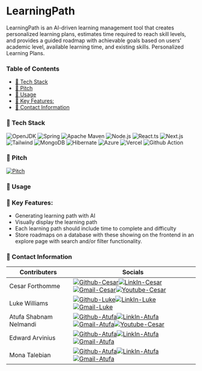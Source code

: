 # LearningPath
LearningPath is an AI-driven learning management tool that creates personalized learning plans, estimates time required to reach skill levels, and provides a guided roadmap with achievable goals based on users' academic level, available learning time, and existing skills.
Personalized Learning Plans.

### Table of Contents
- [📱 Tech Stack](#-tech-stack)
- [💸 Pitch](#-pitch)
- [🔌 Usage](#-usage)
- [🔧 Key Features:](#-key-features)
- [📧 Contact Information](#-contact-information)

### 📱 Tech Stack
![OpenJDK](https://img.shields.io/badge/OpenJDK-ED8B00?style=for-the-badge&logo=openjdk&logoColor=white)
![Spring](https://img.shields.io/badge/Spring-6DB33F?style=for-the-badge&logo=spring&logoColor=white)
![Apache Maven](https://img.shields.io/badge/apache_maven-C71A36?style=for-the-badge&logo=apachemaven&logoColor=white)
![Node.js](https://img.shields.io/badge/Node.js-339933?style=for-the-badge&logo=nodedotjs&logoColor=white)
![React.ts](https://img.shields.io/badge/React-20232A?style=for-the-badge&logo=react&logoColor=61DAFB)
![Next.js](https://img.shields.io/badge/next.js-000000?style=for-the-badge&logo=nextdotjs&logoColor=white)
![Tailwind](https://img.shields.io/badge/Tailwind_CSS-38B2AC?style=for-the-badge&logo=tailwind-css&logoColor=white)
![MongoDB](https://img.shields.io/badge/MongoDB-4EA94B?style=for-the-badge&logo=mongodb&logoColor=white)
![Hibernate](https://img.shields.io/badge/Hibernate-59666C?style=for-the-badge&logo=Hibernate&logoColor=white)
![Azure](https://img.shields.io/badge/microsoft%20azure-0089D6?style=for-the-badge&logo=microsoft-azure&logoColor=white)
![Vercel](https://img.shields.io/badge/Vercel-000000?style=for-the-badge&logo=vercel&logoColor=white)
![Github Action](https://img.shields.io/badge/Github%20Actions-282a2e?style=for-the-badge&logo=githubactions&logoColor=367cfe)

### 💸 Pitch
[![Pitch](https://img.shields.io/badge/YouTube-FF0000?style=for-the-badge&logo=youtube&logoColor=white)](https://www.youtube.com/watch?v=DIG7I0K4k7E)

### 🔌 Usage 
<!--[![DemoVideo](https://img.shields.io/badge/YouTube-FF0000?style=for-the-badge&logo=youtube&logoColor=white)]()-->

### 🔧 Key Features:
- Generating learning path with AI 
- Visually display the learning path
- Each learning path should include time to complete and difficulty
- Store roadmaps on a database with these showing on the frontend in an explore page with search and/or filter functionality.

<!--![Home Page](/front-end/public/DisplayImageHome.png)-->

### 📧 Contact Information
| Contributers           |    Socials                 |
| -----------------------| ------------------------- |
| Cesar Forthomme        |[![Github-Cesar](https://img.shields.io/badge/GitHub-100000?style=for-the-badge&logo=github&logoColor=white)](https://github.com/CeezR)[![LinkIn-Cesar](https://img.shields.io/badge/LinkedIn-0077B5?style=for-the-badge&logo=linkedin&logoColor=white)](https://www.linkedin.com/in/c%C3%A9sar-forthomme-b6348b14b)[![Gmail-Cesar](https://img.shields.io/badge/Gmail-D14836?style=for-the-badge&logo=gmail&logoColor=white)](mailto:forthomme.cesar@gmail.com)[![Youtube-Cesar](https://img.shields.io/badge/YouTube-FF0000?style=for-the-badge&logo=youtube&logoColor=white)](https://www.youtube.com/channel/UCuXu6fYPCSFdl9K-F9Xu-Vw)|
| Luke Williams          |[![Github-Luke](https://img.shields.io/badge/GitHub-100000?style=for-the-badge&logo=github&logoColor=white)](https://github.com/Lukew101)[![LinkIn-Luke](https://img.shields.io/badge/LinkedIn-0077B5?style=for-the-badge&logo=linkedin&logoColor=white)](https://www.linkedin.com/in/luke-williams-b693421b6/)[![Gmail-Luke](https://img.shields.io/badge/Gmail-D14836?style=for-the-badge&logo=gmail&logoColor=white)](mailto:lukewilliams10101@gmail.com)|
| Atufa Shabnam Nelmandi |[![Github-Atufa](https://img.shields.io/badge/GitHub-100000?style=for-the-badge&logo=github&logoColor=white)](https://github.com/atufashabnam)[![LinkIn-Atufa](https://img.shields.io/badge/LinkedIn-0077B5?style=for-the-badge&logo=linkedin&logoColor=white)](https://www.linkedin.com/in/atufashabnam/)[![Gmail-Atufa](https://img.shields.io/badge/Gmail-D14836?style=for-the-badge&logo=gmail&logoColor=white)](mailto:atufa.shabnam@gmail.com)[![Youtube-Cesar](https://img.shields.io/badge/YouTube-FF0000?style=for-the-badge&logo=youtube&logoColor=white)](https://www.youtube.com/channel/UCEok2ugZhT5IVQkG3vDr2rw)|
| Edward Arvinius |[![Github-Atufa](https://img.shields.io/badge/GitHub-100000?style=for-the-badge&logo=github&logoColor=white)](https://github.com/EdwardArvinius)[![LinkIn-Atufa](https://img.shields.io/badge/LinkedIn-0077B5?style=for-the-badge&logo=linkedin&logoColor=white)](https://www.linkedin.com/in/edward-arvinius-248819117/)[![Gmail-Atufa](https://img.shields.io/badge/Gmail-D14836?style=for-the-badge&logo=gmail&logoColor=white)](mailto:edward.arvinius@gmail.com)|
| Mona Talebian |[![Github-Atufa](https://img.shields.io/badge/GitHub-100000?style=for-the-badge&logo=github&logoColor=white)](https://github.com/monatm)[![LinkIn-Atufa](https://img.shields.io/badge/LinkedIn-0077B5?style=for-the-badge&logo=linkedin&logoColor=white)](https://www.linkedin.com/in/mona-talebian/)[![Gmail-Atufa](https://img.shields.io/badge/Gmail-D14836?style=for-the-badge&logo=gmail&logoColor=white)](mailto:mona.talebian@gmail.com)










